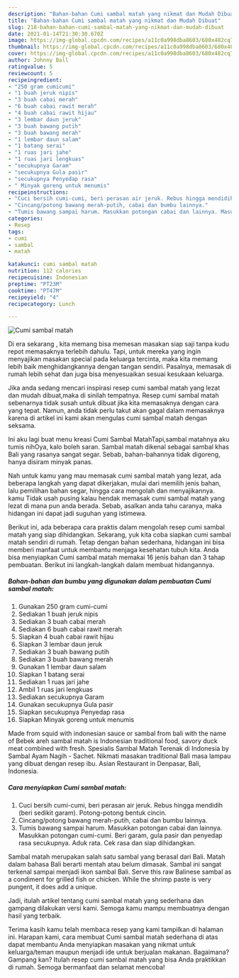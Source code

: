 ```yaml
---
description: "Bahan-bahan Cumi sambal matah yang nikmat dan Mudah Dibuat"
title: "Bahan-bahan Cumi sambal matah yang nikmat dan Mudah Dibuat"
slug: 218-bahan-bahan-cumi-sambal-matah-yang-nikmat-dan-mudah-dibuat
date: 2021-01-14T21:30:30.670Z
image: https://img-global.cpcdn.com/recipes/a11c0a998dba8603/680x482cq70/cumi-sambal-matah-foto-resep-utama.jpg
thumbnail: https://img-global.cpcdn.com/recipes/a11c0a998dba8603/680x482cq70/cumi-sambal-matah-foto-resep-utama.jpg
cover: https://img-global.cpcdn.com/recipes/a11c0a998dba8603/680x482cq70/cumi-sambal-matah-foto-resep-utama.jpg
author: Johnny Ball
ratingvalue: 5
reviewcount: 5
recipeingredient:
- "250 gram cumicumi"
- "1 buah jeruk nipis"
- "3 buah cabai merah"
- "6 buah cabai rawit merah"
- "4 buah cabai rawit hijau"
- "3 lembar daun jeruk"
- "3 buah bawang putih"
- "3 buah bawang merah"
- "1 lembar daun salam"
- "1 batang serai"
- "1 ruas jari jahe"
- "1 ruas jari lengkuas"
- "secukupnya Garam"
- "secukupnya Gula pasir"
- "secukupnya Penyedap rasa"
- " Minyak goreng untuk menumis"
recipeinstructions:
- "Cuci bersih cumi-cumi, beri perasan air jeruk. Rebus hingga mendidih (beri sedikit garam). Potong-potong bentuk cincin."
- "Cincang/potong bawang merah-putih, cabai dan bumbu lainnya."
- "Tumis bawang sampai harum. Masukkan potongan cabai dan lainnya. Masukkan potongan cumi-cumi. Beri garam, gula pasir dan penyedap rasa secukupnya. Aduk rata. Cek rasa dan siap dihidangkan."
categories:
- Resep
tags:
- cumi
- sambal
- matah

katakunci: cumi sambal matah 
nutrition: 112 calories
recipecuisine: Indonesian
preptime: "PT23M"
cooktime: "PT47M"
recipeyield: "4"
recipecategory: Lunch

---
```



![Cumi sambal matah](https://img-global.cpcdn.com/recipes/a11c0a998dba8603/680x482cq70/cumi-sambal-matah-foto-resep-utama.jpg)

Di era  sekarang , kita memang bisa memesan masakan siap saji tanpa kudu repot memasaknya terlebih dahulu. Tapi, untuk mereka yang ingin menyajikan masakan special pada keluarga tercinta, maka kita memang lebih baik menghidangkannya dengan tangan sendiri. Pasalnya, memasak di rumah lebih sehat dan juga bisa menyesuaikan sesuai kesukaan keluarga.

Jika anda sedang mencari inspirasi resep cumi sambal matah yang lezat dan mudah dibuat,maka di sinilah tempatnya. Resep cumi sambal matah  sebenarnya tidak susah untuk dibuat jika kita memasaknya dengan cara yang tepat. Namun, anda tidak perlu takut akan gagal dalam memasaknya 
karena di artikel ini kami akan mengulas cumi sambal matah dengan seksama.  

Ini aku lagi buat menu kreasi Cumi Sambal MatahTapi,sambal matahnya aku tumis nihOya, kalo boleh saran. Sambal matah dikenal sebagai sambal khas Bali yang rasanya sangat segar. Sebab, bahan-bahannya tidak digoreng, hanya disiram minyak panas.

Nah untuk kamu yang mau memasak cumi sambal matah yang lezat, ada beberapa langkah yang dapat dikerjakan, mulai dari memilih jenis bahan, lalu pemilihan bahan segar, hingga cara mengolah dan menyajikannya. kamu Tidak usah pusing kalau hendak memasak cumi sambal matah yang lezat di mana pun anda berada. Sebab, asalkan anda  tahu caranya, maka hidangan ini dapat jadi suguhan yang istimewa.

Berikut ini, ada beberapa cara praktis  dalam mengolah resep cumi sambal matah yang siap dihidangkan. Sekarang, yuk kita coba siapkan cumi sambal matah sendiri di rumah. Tetap dengan bahan sederhana, hidangan ini bisa memberi manfaat untuk membantu menjaga kesehatan tubuh kita. Anda bisa menyiapkan Cumi sambal matah memakai 16 jenis bahan dan 3 tahap pembuatan. Berikut ini langkah-langkah dalam membuat hidangannya.

<!--inarticleads1-->

##### Bahan-bahan dan bumbu yang digunakan dalam pembuatan Cumi sambal matah:

1. Gunakan 250 gram cumi-cumi
1. Sediakan 1 buah jeruk nipis
1. Sediakan 3 buah cabai merah
1. Sediakan 6 buah cabai rawit merah
1. Siapkan 4 buah cabai rawit hijau
1. Siapkan 3 lembar daun jeruk
1. Sediakan 3 buah bawang putih
1. Sediakan 3 buah bawang merah
1. Gunakan 1 lembar daun salam
1. Siapkan 1 batang serai
1. Sediakan 1 ruas jari jahe
1. Ambil 1 ruas jari lengkuas
1. Sediakan secukupnya Garam
1. Gunakan secukupnya Gula pasir
1. Siapkan secukupnya Penyedap rasa
1. Siapkan  Minyak goreng untuk menumis


Made from squid with indonesian sauce or sambal from bali with the name of Bebek areh sambal matah is Indonesian traditional food, savory duck meat combined with fresh. Spesialis Sambal Matah Terenak di Indonesia by Sambal Ayam Nagih - Sachet. Nikmati masakan traditional Bali masa lampau yang dibuat dengan resep ibu. Asian Restaurant in Denpasar, Bali, Indonesia. 

<!--inarticleads2-->

##### Cara menyiapkan Cumi sambal matah:

1. Cuci bersih cumi-cumi, beri perasan air jeruk. Rebus hingga mendidih (beri sedikit garam). Potong-potong bentuk cincin.
1. Cincang/potong bawang merah-putih, cabai dan bumbu lainnya.
1. Tumis bawang sampai harum. Masukkan potongan cabai dan lainnya. Masukkan potongan cumi-cumi. Beri garam, gula pasir dan penyedap rasa secukupnya. Aduk rata. Cek rasa dan siap dihidangkan.


Sambal matah merupakan salah satu sambal yang berasal dari Bali. Matah dalam bahasa Bali berarti mentah atau belum dimasak. Sambal ini sangat terkenal sampai menjadi ikon sambal Bali. Serve this raw Balinese sambal as a condiment for grilled fish or chicken. While the shrimp paste is very pungent, it does add a unique. 

Jadi, itulah artikel tentang  cumi sambal matah  yang sederhana dan gampang dilakukan versi kami. Semoga kamu mampu membuatnya dengan hasil yang terbaik. 

Terima kasih kamu telah membaca resep yang kami tampilkan di halaman ini. Harapan kami, cara membuat  Cumi sambal matah sederhana di atas dapat membantu Anda menyiapkan masakan yang nikmat untuk keluarga/teman maupun menjadi ide untuk berjualan makanan. Bagaimana? Gampang kan? Itulah resep cumi sambal matah yang bisa Anda praktikkan di rumah. Semoga bermanfaat dan selamat mencoba!

